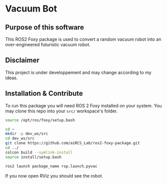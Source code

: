 # Vacuum Bot

## Purpose of this software
This ROS2 Foxy package is used to convert a random vacuum robot into an over-engineered futuristic vacuum robot.

## Disclaimer
This project is under developpement and may change according to my ideas.

## Installation & Contribute
To run this package you will need ROS 2 Foxy installed on your system. You may clone this repo into your `src/` workspace's folder.

```bash
source /opt/ros/foxy/setup.bash

cd ~
mkdir -p dev_ws/src
cd dev_ws/src
git clone https://github.com/aiRCS_Lab/ros2-foxy-package.git
cd ../
colcon build --symlink-install
source install/setup.bash

ros2 launch package_name rsp.launch.pyvac
```

If you now open RViz you should see the robot.